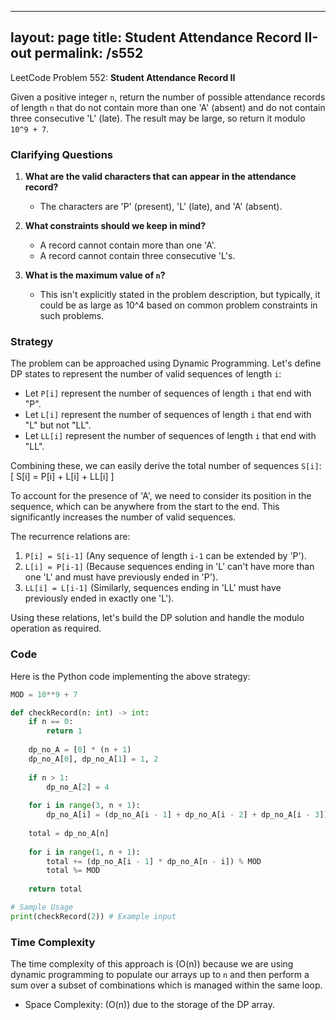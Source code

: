 
---
layout: page
title:  Student Attendance Record II-out
permalink: /s552
---

LeetCode Problem 552: **Student Attendance Record II**

Given a positive integer `n`, return the number of possible attendance records of length `n` that do not contain more than one 'A' (absent) and do not contain three consecutive 'L' (late). The result may be large, so return it modulo `10^9 + 7`.

### Clarifying Questions

1. **What are the valid characters that can appear in the attendance record?**
   - The characters are 'P' (present), 'L' (late), and 'A' (absent).

2. **What constraints should we keep in mind?**
   - A record cannot contain more than one 'A'.
   - A record cannot contain three consecutive 'L's.

3. **What is the maximum value of `n`?**
   - This isn't explicitly stated in the problem description, but typically, it could be as large as 10^4 based on common problem constraints in such problems.

### Strategy

The problem can be approached using Dynamic Programming. Let's define DP states to represent the number of valid sequences of length `i`:

- Let `P[i]` represent the number of sequences of length `i` that end with "P".
- Let `L[i]` represent the number of sequences of length `i` that end with "L" but not "LL".
- Let `LL[i]` represent the number of sequences of length `i` that end with "LL".

Combining these, we can easily derive the total number of sequences `S[i]`:
\[ S[i] = P[i] + L[i] + LL[i] \]

To account for the presence of 'A', we need to consider its position in the sequence, which can be anywhere from the start to the end. This significantly increases the number of valid sequences.

The recurrence relations are:
1. `P[i] = S[i-1]` (Any sequence of length `i-1` can be extended by 'P').
2. `L[i] = P[i-1]` (Because sequences ending in 'L' can't have more than one 'L' and must have previously ended in 'P').
3. `LL[i] = L[i-1]` (Similarly, sequences ending in 'LL' must have previously ended in exactly one 'L').

Using these relations, let's build the DP solution and handle the modulo operation as required.

### Code

Here is the Python code implementing the above strategy:

```python
MOD = 10**9 + 7

def checkRecord(n: int) -> int:
    if n == 0:
        return 1
    
    dp_no_A = [0] * (n + 1)
    dp_no_A[0], dp_no_A[1] = 1, 2
    
    if n > 1:
        dp_no_A[2] = 4
        
    for i in range(3, n + 1):
        dp_no_A[i] = (dp_no_A[i - 1] + dp_no_A[i - 2] + dp_no_A[i - 3]) % MOD
    
    total = dp_no_A[n]
    
    for i in range(1, n + 1):
        total += (dp_no_A[i - 1] * dp_no_A[n - i]) % MOD
        total %= MOD
    
    return total

# Sample Usage
print(checkRecord(2)) # Example input
```

### Time Complexity

The time complexity of this approach is \(O(n)\) because we are using dynamic programming to populate our arrays up to `n` and then perform a sum over a subset of combinations which is managed within the same loop.

- Space Complexity: \(O(n)\) due to the storage of the DP array.